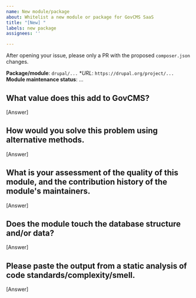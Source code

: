 ```yaml
---
name: New module/package
about: Whitelist a new module or package for GovCMS SaaS
title: "[New] "
labels: new package
assignees: ''

---
```


After opening your issue, please only a PR with the proposed `composer.json` changes.

**Package/module**: `drupal/...`
**URL*: `https://drupal.org/project/...`
**Module maintenance status**: ...

## What value does this add to GovCMS?
[Answer]

## How would you solve this problem using alternative methods.
[Answer]

## What is your assessment of the quality of this module, and the contribution history of the module's maintainers.
[Answer]

## Does the module touch the database structure and/or data?
[Answer]

## Please paste the output from a static analysis of code standards/complexity/smell. 
[Answer]
